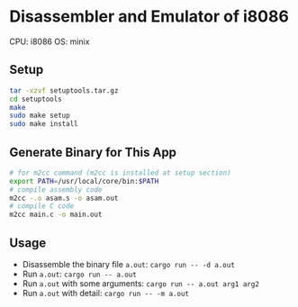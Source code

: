 # Disassembler and Emulator of i8086

CPU: i8086
OS: minix

## Setup

```bash
tar -xzvf setuptools.tar.gz
cd setuptools
make
sudo make setup
sudo make install
```

## Generate Binary for This App

```bash
# for m2cc command (m2cc is installed at setup section)
export PATH=/usr/local/core/bin:$PATH
# compile assembly code
m2cc -.o asam.s -o asam.out
# compile C code
m2cc main.c -o main.out
```

## Usage

- Disassemble the binary file `a.out`: `cargo run -- -d a.out`
- Run `a.out`: `cargo run -- a.out`
- Run `a.out` with some arguments: `cargo run -- a.out arg1 arg2`
- Run `a.out` with detail: `cargo run -- -m a.out`
